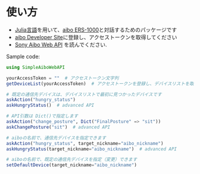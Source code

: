 # 使い方

- [Julia言語](https://julialang.org/)を用いて、[aibo ERS-1000](http://aibo.sony.jp/)と対話するためのパッケージです
- [aibo Developer Site](https://developer.aibo.com/jp/home)に登録し、アクセストークンを取得してください
- [Sony Aibo Web API](https://developer.aibo.com/jp/docs#introduction) を読んでください.

Sample code:
```julia
using SimpleAiboWebAPI

yourAccessToken = ""  # アクセストークン文字列
getDeviceList(yourAccessToken)  # アクセストークンを登録し、デバイスリストを取得します

# 既定の通信先デバイスは、デバイスリストで最初に見つかったデバイスです
askAction("hungry_status")
askHungryStatus()  # advanced API

# API引数は Dict()で指定します
askAction("change_posture", Dict("FinalPosture" => "sit"))
askChangePosture("sit")  # advanced API

# aiboの名前で、通信先デバイスを指定できます
askAction("hungry_status", target_nickname="aibo_nickname")
askHungryStatus(target_nickname="aibo_nickname")  # advanced API

# aiboの名前で、既定の通信先デバイスを指定（変更）できます
setDefaultDevice(target_nickname="aibo_nickname")
```

